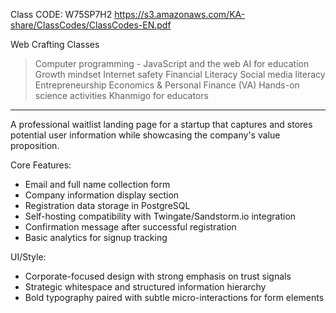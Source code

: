 Class CODE: W75SP7H2
https://s3.amazonaws.com/KA-share/ClassCodes/ClassCodes-EN.pdf

Web Crafting Classes
> Computer programming - JavaScript and the web
> AI for education
> Growth mindset
> Internet safety
> Financial Literacy
> Social media literacy
> Entrepreneurship
> Economics & Personal Finance (VA)
> Hands-on science activities
> Khanmigo for educators

----------------------------------------------------------------------

A professional waitlist landing page for a startup that captures and stores potential user information while showcasing the company's value proposition.

Core Features:
- Email and full name collection form
- Company information display section
- Registration data storage in PostgreSQL
- Self-hosting compatibility with Twingate/Sandstorm.io integration
- Confirmation message after successful registration
- Basic analytics for signup tracking

UI/Style:
- Corporate-focused design with strong emphasis on trust signals
- Strategic whitespace and structured information hierarchy
- Bold typography paired with subtle micro-interactions for form elements

